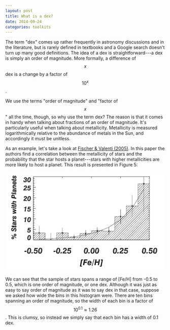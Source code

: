 ```yaml
---
layout: post
title: What is a dex?
date: 2014-09-24
categories: toolkits
---
```


The term "dex" comes up rather frequently in astronomy discussions and in
the literature, but is rarely defined in textbooks and a Google search
doesn't turn up many good definitions.  The idea of a dex is
straightforward---a dex is simply an order of magnitude.  More formally, a
difference of $$x$$ dex is a change by a factor of $$10^x$$.

We use the terms "order of magnitude" and "factor of $$x$$" all the time,
though, so why use the term dex?  The reason is that it comes in handy when
talking about fractions of an order of magnitude.  It's particularly useful
when talking about metallicity.  Metallicity is measured logarithmically
relative to the abundance of metals in the Sun, and accordingly it must be
unitless. 

As an example, let's take a look at [Fischer & Valenti
(2005)](http://adsabs.harvard.edu/abs/2005ApJ...622.1102F).  In this paper
the authors find a correlation between the metallicity of stars and the
probability that the star hosts a planet---stars with higher metallicities
are more likely to host a planet.  This result is presented in Figure 5:

![Fischer & Valenti (2005)](/images/fischer05.jpg)

We can see that the sample of stars spans a range of [Fe/H] from -0.5 to
0.5, which is one order of magnitude, or one dex.  Although it was just as
easy to say order of magnitude as it was to say dex in that case, suppose we
asked how wide the bins in this histogram were.  There are ten bins spanning
an order of magnitude, so the width of each bin is a factor of $$10^{0.1}
\approx 1.26$$.  This is clumsy, so instead we simply say that each bin has a
width of 0.1 dex.
